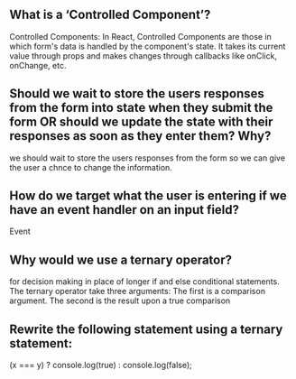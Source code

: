 ## **What is a ‘Controlled Component’?**

Controlled Components: In React, Controlled Components are those in which form's data is handled by the component's state. It takes its current value through props and makes changes through callbacks like onClick, onChange, etc.

## **Should we wait to store the users responses from the form into state when they submit the form OR should we update the state with their responses as soon as they enter them? Why?**

we should wait to store the users responses from the form so we can give the user a chnce to change the information.

## **How do we target what the user is entering if we have an event handler on an input field?**

Event

## **Why would we use a ternary operator?**

for decision making in place of longer if and else conditional statements. The ternary operator take three arguments: The first is a comparison argument. The second is the result upon a true comparison

## **Rewrite the following statement using a ternary statement:**

(x === y) ? console.log(true) : console.log(false);
